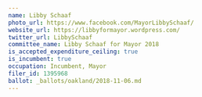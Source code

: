 ```yaml
---
name: Libby Schaaf
photo_url: https://www.facebook.com/MayorLibbySchaaf/
website_url: https://libbyformayor.wordpress.com/
twitter_url: LibbySchaaf
committee_name: Libby Schaaf for Mayor 2018
is_accepted_expenditure_ceiling: true
is_incumbent: true
occupation: Incumbent, Mayor
filer_id: 1395968
ballot: _ballots/oakland/2018-11-06.md
---
```

